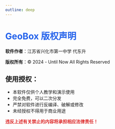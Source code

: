 ```yaml
---
outline: deep
---
```


# <span style="color: #2563eb">GeoBox 版权声明</span>

**软件作者**：江苏省兴化市第一中学 代东升

**版权所有**：© 2024 - Until Now All Rights Reserved

## 使用授权：
- 本软件仅供个人教学和演示使用
- 完全免费，可以二次分发
- 严禁对软件进行反编译、破解或修改
- 未经授权不得用于商业用途

<span style="color: #dc2626; font-weight: bold">违反上述有关禁止的内容将承担相应法律责任！</span>